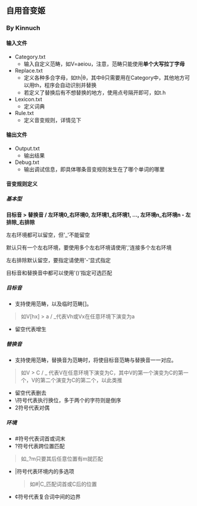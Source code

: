## **自用音变姬**

### By Kinnuch

#### 输入文件

- Category.txt
  - 输入自定义范畴，如V=aeiou，注意，范畴只能使用**单个大写拉丁字母**
- Replace.txt
  - 定义各种多合字母，如th|θ，其中θ只需要用在Category中，其他地方可以用th，程序会自动识别并替换
  - 若定义了替换后有不想替换的地方，使用点号隔开即可，如t.h
- Lexicon.txt
  - 定义词典
- Rule.txt
  - 定义音变规则，详情见下

#### 输出文件

- Output.txt
  - 输出结果
- Debug.txt
  - 输出调试信息，即具体哪条音变规则发生在了哪个单词的哪里

#### 音变规则定义

##### 基本型

**目标音 > 替换音 / 左环境0\_右环境0, 左环境1\_右环境1, ..., 左环境n\_右环境n - 左排除_右排除**

左右环境都可以留空，但'_'不能留空

默认只有一个左右环境，要使用多个左右环境请使用','连接多个左右环境

左右排除默认留空，要指定请使用'-'显式指定

目标音和替换音中都可以使用'()'指定可选匹配

##### 目标音

- 支持使用范畴，以及临时范畴[]。

> 如V[hx] > a / _代表Vh或Vx在任意环境下演变为a

- 留空代表增生

##### 替换音

- 支持使用范畴，替换音为范畴时，将使目标音范畴与替换音一一对应。

> 如V > C / _ 代表V在任意环境下演变为C，其中V的第一个演变为C的第一个，V的第二个演变为C的第二个，以此类推

- 留空代表删去
- \符号代表执行换位，多于两个的字符则是倒序
- 2符号代表对偶

##### 环境

- #符号代表词首或词末
- ?符号代表跨位置匹配

> 如_?m只要其后任意位置有m就匹配

- |符号代表环境内的多选项

  > 如#|C_匹配词首或C后的位置
  
- ¢符号代表复合词中间的边界

